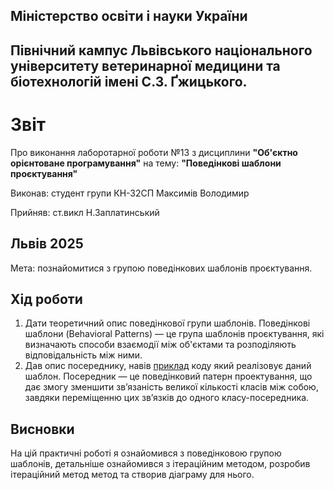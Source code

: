## Міністерство освіти і науки України

## Північний кампус Львівського національного університету ветеринарної медицини та біотехнологій імені С.З. Ґжицького.

# Звіт
Про виконання лаборотарної роботи №13 з дисциплини **"Об'єктно орієнтоване програмування"** на тему: **"Поведінкові шаблони проєктування"**

Виконав: студент групи КН-32СП Максимів Володимир

Прийняв: ст.викл Н.Заплатинський
## Львів 2025

Мета: познайомитися з групою поведінкових шаблонів проєктування.

## Хід роботи

1. Дати теоретичний опис поведінкової групи шаблонів.
Поведінкові шаблони (Behavioral Patterns) — це група шаблонів проєктування, які визначають способи взаємодії між об'єктами та розподіляють відповідальність між ними. 
2. Дав опис посереднику, навів [приклад](./mediator.py) коду який реалізовує даний шаблон.
Посередник — це поведінковий патерн проектування, що дає змогу зменшити зв’язаність великої кількості класів між собою, завдяки переміщенню цих зв’язків до одного класу-посередника.
## Висновки  
На цій практичні роботі я ознайомився з поведінковою групою шаблонів, детальніше ознайомився з ітераційним методом, розробив ітераційний метод метод та створив діаграму для нього.
